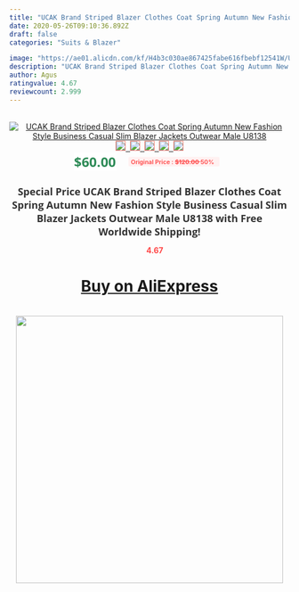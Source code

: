 ```yaml
---
title: "UCAK Brand Striped Blazer Clothes Coat Spring Autumn New Fashion Style Business Casual Slim Blazer Jackets Outwear Male U8138"
date: 2020-05-26T09:10:36.892Z
draft: false
categories: "Suits & Blazer"

image: "https://ae01.alicdn.com/kf/H4b3c030ae867425fabe616fbebf12541W/UCAK-Brand-Striped-Blazer-Clothes-Coat-Spring-Autumn-New-Fashion-Style-Business-Casual-Slim-Blazer-Jackets.jpg"
description: "UCAK Brand Striped Blazer Clothes Coat Spring Autumn New Fashion Style Business Casual Slim Blazer Jackets Outwear Male U8138"
author: Agus
ratingvalue: 4.67
reviewcount: 2.999
---
```

<br>
<div style="text-align: center;">
<a href="https://s.click.aliexpress.com/e/_9y7jE5" target="_blank" rel="nofollow noopener noreferrer"><img alt="UCAK Brand Striped Blazer Clothes Coat Spring Autumn New Fashion Style Business Casual Slim Blazer Jackets Outwear Male U8138" class="magnifier-image" src="https://ae01.alicdn.com/kf/H4b3c030ae867425fabe616fbebf12541W/UCAK-Brand-Striped-Blazer-Clothes-Coat-Spring-Autumn-New-Fashion-Style-Business-Casual-Slim-Blazer-Jackets.jpg_640x640.jpg">
<br>
<img style="border:1px solid salmon" src="https://ae01.alicdn.com/kf/H4b3c030ae867425fabe616fbebf12541W/UCAK-Brand-Striped-Blazer-Clothes-Coat-Spring-Autumn-New-Fashion-Style-Business-Casual-Slim-Blazer-Jackets.jpg_120x120.jpg">&nbsp;&nbsp;<img style="border:1px solid salmon" src="https://ae01.alicdn.com/kf/Hd567ed17fcd84effb7ae0940b0762f217/UCAK-Brand-Striped-Blazer-Clothes-Coat-Spring-Autumn-New-Fashion-Style-Business-Casual-Slim-Blazer-Jackets.jpg_120x120.jpg">&nbsp;&nbsp;<img style="border:1px solid salmon" src="https://ae01.alicdn.com/kf/H2e9ee75f889745df90c144a97ae76a63P/UCAK-Brand-Striped-Blazer-Clothes-Coat-Spring-Autumn-New-Fashion-Style-Business-Casual-Slim-Blazer-Jackets.jpg_120x120.jpg">&nbsp;&nbsp;<img style="border:1px solid salmon" src="https://ae01.alicdn.com/kf/H15d3c78b9e374b5bbcc9d005e28fa913S/UCAK-Brand-Striped-Blazer-Clothes-Coat-Spring-Autumn-New-Fashion-Style-Business-Casual-Slim-Blazer-Jackets.jpg_120x120.jpg">&nbsp;&nbsp;<img style="border:1px solid salmon" src="https://ae01.alicdn.com/kf/H644ea9cc0be44ce89fc4e3da5057a3d0w/UCAK-Brand-Striped-Blazer-Clothes-Coat-Spring-Autumn-New-Fashion-Style-Business-Casual-Slim-Blazer-Jackets.jpg_120x120.jpg"></a></div><br0>
<div style="text-align: center;"><span style="background-color: white; border: 0px; box-sizing: border-box; color: seagreen; display: inline-block; font-family: &quot;open sans&quot; , &quot;arial&quot; , &quot;helvetica&quot; , sans-serif , &quot;heiti&quot;; font-size: 24px; font-stretch: inherit; font-weight: 700; line-height: inherit; margin: 0px 10px 0px 0px; padding: 0px; vertical-align: middle;">$60.00 </span>
<span style="background: rgb(255 , 241 , 241); border-radius: 3px; border: 0px; box-sizing: border-box; color: #ff4747; display: inline-block; font-family: inherit; font-size: 12px; font-stretch: inherit; font-style: inherit; font-variant: inherit; font-weight: 600; line-height: inherit; margin: 0px; padding: 2px 5px; transform: scale(0.9); vertical-align: middle;">Original Price : <b style="text-decoration: line-through;">$120.00 </b> 50%&nbsp;&nbsp;</span></div>
<h1 style="color: #333333; display: inline-block; font-family: &quot;open sans&quot; , &quot;arial&quot; , &quot;helvetica&quot; , sans-serif , &quot;heiti&quot;; font-size: 18px; font-stretch: inherit; font-weight: 700; text-align: center;">Special Price UCAK Brand Striped Blazer Clothes Coat Spring Autumn New Fashion Style Business Casual Slim Blazer Jackets Outwear Male U8138 with Free Worldwide Shipping!</h1>
<div style="color: #ff4747; text-align: center;">
<img src="https://4.bp.blogspot.com/-M0ZcTcb-5uY/XleCXlxnR4I/AAAAAAAAAEc/OrjgMkXV1oMQFaCRZj5HQwOCBcu3w1FegCPcBGAYYCw/s1600/star.png" style="height: 15px;">&nbsp;<b>4.67</b></div>
<div class="button_cont" align="center"><a class="buynow_a" href="https://s.click.aliexpress.com/e/_9y7jE5" target="_blank" rel="nofollow noopener noreferrer"><H1>Buy on AliExpress</H1></a></div><br>
<div class="separator" style="clear: both; text-align: center;">
<img src="https://lh3.googleusercontent.com/-pTy5HemUv9M/XlePHvY0dAI/AAAAAAAAAE4/0nX5iRUoIWY8eMW9Dpxeirr157OZliDIgCLcBGAsYHQ/s1600/badge.gif" width="480">
</div>
